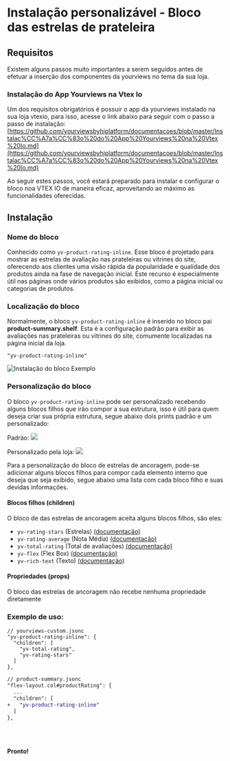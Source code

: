 # Instalação personalizável - Bloco das estrelas de prateleira

## Requisitos

Existem alguns passos muito importantes a serem seguidos antes de efetuar a inserção dos componentes da yourviews no tema da sua loja.

### Instalação do App Yourviews na Vtex Io

Um dos requisitos obrigatórios é possuir o app da yourviews instalado na sua loja vtexio, para isso, acesse o link abaixo para seguir com o passo a passo de instalação:
[https://github.com/yourviewsbyhiplatform/documentacoes/blob/master/Instalac%CC%A7a%CC%83o%20do%20App%20Yourviews%20na%20Vtex%20Io.md](https://github.com/yourviewsbyhiplatform/documentacoes/blob/master/Instalac%CC%A7a%CC%83o%20do%20App%20Yourviews%20na%20Vtex%20Io.md)
 
Ao seguir estes passos, você estará preparado para instalar e configurar o bloco noa VTEX IO de maneira eficaz, aproveitando ao máximo as funcionalidades oferecidas. 
 
## Instalação

### Nome do bloco

Conhecido como `yv-product-rating-inline`. Esse bloco é projetado para mostrar as estrelas de avaliação nas prateleiras ou vitrines do site, oferecendo aos clientes uma visão rápida da popularidade e qualidade dos produtos ainda na fase de navegação inicial. Este recurso é especialmente útil nas páginas onde vários produtos são exibidos, como a página inicial ou categorias de produtos.

### Localização do bloco

Normalmente, o bloco `yv-product-rating-inline` é inserido no bloco pai **product-summary.shelf**. Esta é a configuração padrão para exibir as avaliações nas prateleiras ou vitrines do site, comumente localizadas na página inicial da loja.
```
"yv-product-rating-inline"
```

![Instalação do bloco Exemplo](https://i.imgur.com/JM8IKqI.png)

### Personalização do bloco

O bloco `yv-product-rating-inline` pode ser personalizado recebendo alguns blocos filhos que irão compor a sua estrutura, isso é útil para quem deseja criar sua própria estrutura, segue abaixo dois prints padrão e um personalizado:

Padrão:
![](https://i.imgur.com/8HOy0DJ.png)

Personalizado pela loja:
![](https://i.imgur.com/tIKdxE7.png)

Para a personalização do bloco de estrelas de ancoragem, pode-se adicionar alguns blocos filhos para compor cada elemento interno que deseja que seja exibido, segue abaixo uma lista com cada bloco filho e suas devidas informações.

#### Blocos filhos (children)

O bloco de das estrelas de ancoragem aceita alguns blocos filhos, são eles:

 - `yv-rating-stars` (Estrelas) [(documentação)](https://github.com/yourviewsbyhiplatform/documentacoes/blob/master/Blocos%20Filhos%20-%20Estrelas.md)
 - `yv-rating-average` (Nota Média) [(documentação)](https://github.com/yourviewsbyhiplatform/documentacoes/blob/master/Blocos%20Filhos%20-%20Nota%20M%C3%A9dia.md)
 - `yv-total-rating` (Total de avaliações) [(documentação)](https://github.com/yourviewsbyhiplatform/documentacoes/blob/master/Blocos%20Filhos%20-%20Total%20de%20Avalia%C3%A7%C3%B5es.md)
 - `yv-flex` (Flex Box) [(documentação)](https://github.com/yourviewsbyhiplatform/documentacoes/blob/master/Blocos%20Filhos%20-%20Flex%20Box.md)
 - `yv-rich-text` (Texto) [(documentação)](https://github.com/yourviewsbyhiplatform/documentacoes/blob/master/Blocos%20Filhos%20-%20Texto.md)

#### Propriedades (props)

O bloco das estrelas de ancoragem não recebe nenhuma propriedade diretamente

### Exemplo de uso:

```jsonc
// yourviews-custom.jsonc
"yv-product-rating-inline": {
  "children": [
    "yv-total-rating", 
	"yv-rating-stars"
  ]
},
```
```diff
// product-summary.jsonc
"flex-layout.col#productRating": {
  ...
  "children": [
+   "yv-product-rating-inline"
  ]
},
```

<br>
<br>

**Pronto!**
<!--stackedit_data:
eyJoaXN0b3J5IjpbMTI5NzQ0MzYwOV19
-->